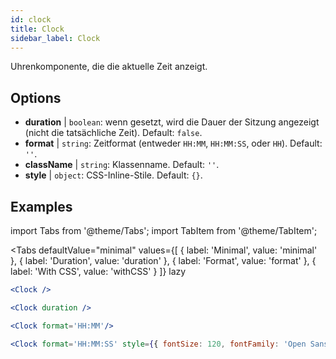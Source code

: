 ```yaml
---
id: clock
title: Clock
sidebar_label: Clock
---
```


Uhrenkomponente, die die aktuelle Zeit anzeigt.

## Options

* __duration__ | `boolean`: wenn gesetzt, wird die Dauer der Sitzung angezeigt (nicht die tatsächliche Zeit). Default: `false`.
* __format__ | `string`: Zeitformat (entweder `HH:MM`, `HH:MM:SS`, oder `HH`). Default: `''`.
* __className__ | `string`: Klassenname. Default: `''`.
* __style__ | `object`: CSS-Inline-Stile. Default: `{}`.


## Examples


import Tabs from '@theme/Tabs';
import TabItem from '@theme/TabItem';

<Tabs
    defaultValue="minimal"
    values={[
        { label: 'Minimal', value: 'minimal' },
        { label: 'Duration', value: 'duration' },
        { label: 'Format', value: 'format' },
        { label: 'With CSS', value: 'withCSS' }
    ]}
    lazy
>

<TabItem value="minimal">

```jsx live
<Clock />
```

</TabItem>

<TabItem value="duration">

```jsx live
<Clock duration />
```

</TabItem>

<TabItem value="format">

```jsx live
<Clock format='HH:MM'/>
```

</TabItem>

<TabItem value="withCSS">

```jsx live
<Clock format='HH:MM:SS' style={{ fontSize: 120, fontFamily: 'Open Sans Condensed'}}/>
```

</TabItem>

</Tabs>

